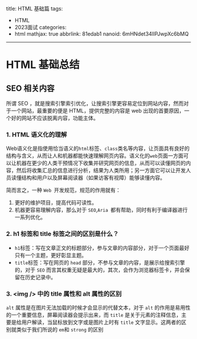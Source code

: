 title: HTML 基础篇
tags:
  - HTML
  - 2023面试
categories:
  - html
mathjax: true
abbrlink: 81edab1
nanoid: 6mHNdet34lIPJwpXc6bMQ
---
# HTML 基础总结

## SEO 相关内容

所谓 SEO ，就是搜索引擎索引优化，让搜索引擎更容易定位到网站内容，然而对于一个网站，最重要的便是 HTML，提供完整的内容是 web 出现的首要原因，一个好的网站不应该脱离内容，功能主体。

### 1. HTML 语义化的理解

Web语义化是指使用恰当语义的`html`标签、`class`类名等内容，让页面具有良好的结构与含义，从而让人和机器都能快速理解网页内容。语义化的`web`页面一方面可以让机器在更少的人类干预情况下收集并研究网页的信息，从而可以读懂网页的内容，然后将收集汇总的信息进行分析，结果为人类所用；另一方面它可以让开发人员读懂结构和用户以及屏幕阅读器（如果访客有视障）能够读懂内容。

简而言之，一种 `Web `开发规范，规范的作用就有：

1. 更好的维护项目，提高代码可读性。
2. 机器更容易理解内容，那么对于 `SEO`,`Aria `都有帮助，同时有利于编译器进行一系列优化。

### 2. h1 标签和 title 标签之间的区别是什么？

- `h1`标签：写在文章正文的标题部分，参与文章的内容部分，对于一个页面最好只有一个主题，更好彰显主题。
- `title`标签：写在网页的 `head` 部分，不参与文章的内容，是展示给搜索引擎的，对于 `SEO` 而言其权重无疑是最大的，其次，会作为浏览器标签卡，并会保留在历史记录中。

### 3. \<img /\> 中的 title 属性和 alt 属性的区别

`alt` 属性是在图片无法加载的时候才会显示的代替文本，对于 `alt` 的作用是易用性的一个重要信息，屏幕阅读器会提示出来，而 `title` 是关于元素的注释信息，主要是给用户解读，当鼠标放到文字或是图片上时有 `title` 文字显示。这两者的区别就类似于我们所说的 `em`和 `strong` 的区别
